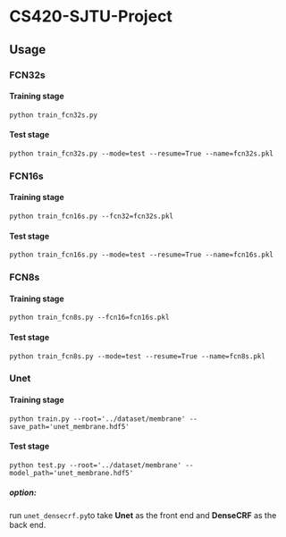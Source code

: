 # CS420-SJTU-Project

## Usage

### FCN32s

#### Training stage

```
python train_fcn32s.py 
```

#### Test stage

```
python train_fcn32s.py --mode=test --resume=True --name=fcn32s.pkl
```



### FCN16s

#### Training stage

```
python train_fcn16s.py --fcn32=fcn32s.pkl
```

#### Test stage

```
python train_fcn16s.py --mode=test --resume=True --name=fcn16s.pkl
```



### FCN8s

#### Training stage

```
python train_fcn8s.py --fcn16=fcn16s.pkl
```

#### Test stage

```
python train_fcn8s.py --mode=test --resume=True --name=fcn8s.pkl
```



### Unet

#### Training stage

```
python train.py --root='../dataset/membrane' --save_path='unet_membrane.hdf5'
```

#### Test stage

```
python test.py --root='../dataset/membrane' --model_path='unet_membrane.hdf5'
```

##### option:

run ```unet_densecrf.py```to take **Unet** as the front end and **DenseCRF** as the back end.


